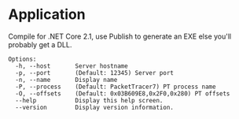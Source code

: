 # Application

Compile for .NET Core 2.1, use Publish to generate an EXE else you'll probably get a DLL.

```
Options:
  -h, --host       Server hostname
  -p, --port       (Default: 12345) Server port
  -n, --name       Display name
  -P, --process    (Default: PacketTracer7) PT process name
  -O, --offsets    (Default: 0x03B609E8,0x2F0,0x280) PT offsets
  --help           Display this help screen.
  --version        Display version information.
```